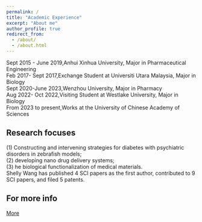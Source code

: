 ```yaml
---
permalink: /
title: "Academic Experience"
excerpt: "About me"
author_profile: true
redirect_from: 
  - /about/
  - /about.html
---
```


Sept 2015 - June 2019,Anhui Xinhua University, Major in Pharmaceutical Engineering<br>Feb 2017- Sept 2017,Exchange Student at Universiti Utara Malaysia, Major in Biology<br>Sept 2020-June 2023,Wenzhou University, Major in Pharmacy<br>Aug 2022- Oct 2022,Visiting Student at Westlake University, Major in Biology<br>From 2023 to present,Works at the University of Chinese Academy of Sciences 
 
Research focuses
------
(1) Constructing and intervening strategies for diabetes with psychiatric disorders in zebrafish models; <br>(2) developing nano drug delivery systems; <br>(3) he biological functionalization of medical materials. <br>Shelly Wang has published 4 SCI papers as the first author, contributed to 9 SCI papers, and filed 5 patents.

For more info
------
[More ](https://www.x-mol.com/groups/ils/people/28468)
